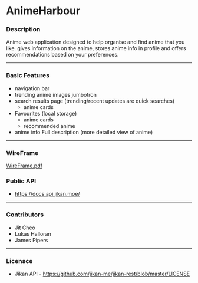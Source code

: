 # AnimeHarbour

### Description

Anime web application designed to help organise and find anime that you like. gives information on the anime, stores anime info in profile and offers recommendations based on your preferences.

---

### Basic Features

* navigation bar
* trending anime images jumbotron
* search results page (trending/recent updates are quick searches)
    - anime cards
* Favourites (local storage)
    - anime cards
    - recommended anime
* anime info Full description (more detailed view of anime)

---

### WireFrame

[WireFrame.pdf](./assets/wireframe-AnimeHarbour.pdf)

### Public API

* https://docs.api.jikan.moe/

---

### Contributors
* Jit Cheo
* Lukas Halloran
* James Pipers

---

### Licensce
* Jikan API - https://github.com/jikan-me/jikan-rest/blob/master/LICENSE
